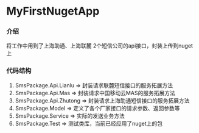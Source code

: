 # MyFirstNugetApp

### 介绍
将工作中用到了上海助通、上海联麓 2个短信公司的api接口，封装上传到nuget上



### 代码结构
1. SmsPackage.Api.Lianlu  => 封装请求联麓短信接口的服务拓展方法
2. SmsPackage.Api.Mas     => 封装请求中国移动云MAS的服务拓展方法
3. SmsPackage.Api.Zhutong => 封装请求上海助通短信接口的服务拓展方法
4. SmsPackage.Model       => 定义了各个厂家接口的请求参数、返回参数等
5. SmsPackage.Service     => 实际的发送业务方法
6. SmsPackage.Test        => 测试类库，当前已经应用了nuget上的包